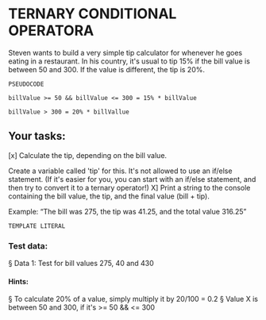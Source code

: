 # TERNARY CONDITIONAL OPERATORA

Steven wants to build a very simple tip calculator for whenever he goes eating in a restaurant. 
In his country, it's usual to tip 15% if the bill value is between 50 and 300.
If the value is different, the tip is 20%.


    PSEUDOCODE 

    billValue >= 50 && billValue <= 300 = 15% * billValue

    billValue > 300 = 20% * billVallue


## Your tasks:

[x] Calculate the tip, depending on the bill value.

Create a variable called 'tip' for this.
It's not allowed to use an if/else statement.
(If it's easier for you, you can start with an if/else statement, and then try to convert it to a ternary operator!)
X] Print a string to the console containing the bill value, the tip, and the final value (bill + tip).

Example: “The bill was 275, the tip was 41.25, and the total value 316.25”

    TEMPLATE LITERAL


### Test data:
§ Data 1: Test for bill values 275, 40 and 430

#### Hints:

§ To calculate 20% of a value, simply multiply it by 20/100 = 0.2
§ Value X is between 50 and 300, if it's >= 50 && <= 300